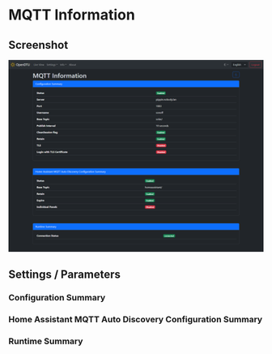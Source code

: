 # MQTT Information

## Screenshot

![MQTT Information](../../assets/images/screenshots/mqtt_info.png)

## Settings / Parameters

### Configuration Summary

### Home Assistant MQTT Auto Discovery Configuration Summary

### Runtime Summary
